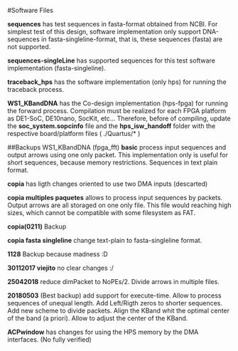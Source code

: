 #Software Files

**sequences** has test sequences in fasta-format obtained from NCBI. For simplest test of this design, software implementation only support DNA-sequences in fasta-singleline-format, that is, these sequences (fasta) are not supported.

**sequences-singleLine** has supported sequences for this test software implementation (fasta-singleline).

**traceback_hps** has the software implementation (only hps) for running the traceback process.

**WS1_KBandDNA** has the Co-design implementation (hps-fpga) for running the forward process. Compilation must be realized for each FPGA platform as DE1-SoC, DE10nano, SocKit, etc... Therefore, before of compiling, update the **soc_system.sopcinfo** file and the **hps_isw_handoff** folder with the respective board/platform files ( ./Quartus/* )

##Backups WS1_KBandDNA (fpga_fft)
**basic** process input sequences and output arrows using one only packet. This implementation only is useful for short sequences, because memory restrictions. Sequences in text plain format.

**copia** has ligth changes oriented to use two DMA inputs (descarted)

**copia multiples paquetes** allows to process input sequences by packets. Output arrows are all storaged on one only file. This file would reaching high sizes, which cannot be compatible with some filesystem as FAT.

**copia(0211)** Backup

**copia fasta singleline** change text-plain to fasta-singleline format.

**1128** Backup because madness :D

**30112017 viejito** no clear changes :/

**25042018** reduce dimPacket to NoPEs/2. Divide arrows in multiple files.

**20180503** (Best backup) add support for execute-time. Allow to process sequences of unequal length. Add Left/Rigth zeros to shorter sequences. Add new scheme to divide packets. Align the KBand whit the optimal center of the band (a priori). Allow to adjust the center of the KBand.

**ACPwindow** has changes for using the HPS memory by the DMA interfaces. (No fully verified)
